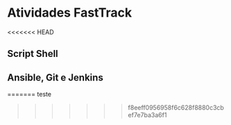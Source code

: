 # Atividades FastTrack

<<<<<<< HEAD
## Script Shell

## Ansible, Git e Jenkins
=======
teste
>>>>>>> f8eeff0956958f6c628f8880c3cbef7e7ba3a6f1
